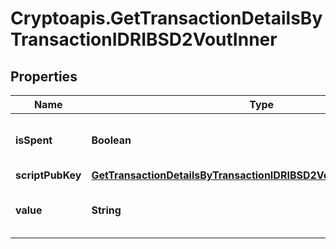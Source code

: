 # Cryptoapis.GetTransactionDetailsByTransactionIDRIBSD2VoutInner

## Properties

Name | Type | Description | Notes
------------ | ------------- | ------------- | -------------
**isSpent** | **Boolean** | Defines whether the output is spent or not. | 
**scriptPubKey** | [**GetTransactionDetailsByTransactionIDRIBSD2VoutInnerScriptPubKey**](GetTransactionDetailsByTransactionIDRIBSD2VoutInnerScriptPubKey.md) |  | 
**value** | **String** | Represents the sent/received amount. | 


